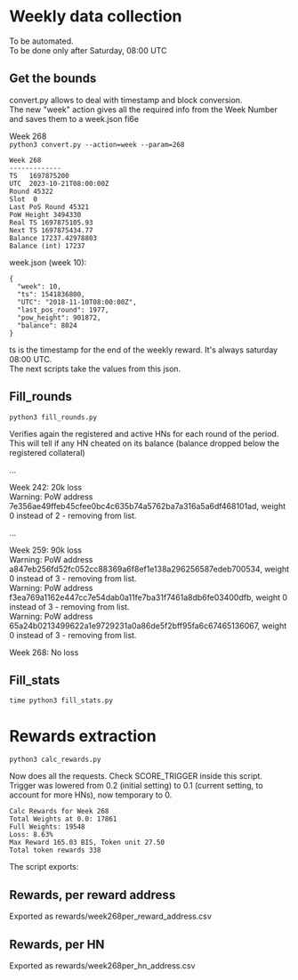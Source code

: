 # Weekly data collection

To be automated.  
To be done only after Saturday, 08:00 UTC


## Get the bounds

convert.py allows to deal with timestamp and block conversion.  
The new "week" action gives all the required info from the Week Number and saves them to a week.json fi6e

Week 268  
`python3 convert.py --action=week --param=268`

```
Week 268
-------------
TS   1697875200
UTC  2023-10-21T08:00:00Z
Round 45322
Slot  0
Last PoS Round 45321
PoW Height 3494330
Real TS 1697875105.93
Next TS 1697875434.77
Balance 17237.42978803
Balance (int) 17237
```

week.json (week 10):
```
{
  "week": 10,
  "ts": 1541836800,
  "UTC": "2018-11-10T08:00:00Z",
  "last_pos_round": 1977,
  "pow_height": 901872,
  "balance": 8024
}
```
 
ts is the timestamp for the end of the weekly reward. It's always saturday 08:00 UTC.  
The next scripts take the values from this json.

## Fill_rounds

`python3 fill_rounds.py`  

Verifies again the registered and active HNs for each round of the period.   
This will tell if any HN cheated on its balance (balance dropped below the registered collateral)

...


Week 242:  20k loss  
Warning: PoW address 7e356ae49ffeb45cfee0bc4c635b74a5762ba7a316a5a6df468101ad, weight 0 instead of 2 - removing from list.

... 

Week 259:  90k loss  
Warning: PoW address a847eb256fd52fc052cc88369a6f8ef1e138a296256587edeb700534, weight 0 instead of 3 - removing from list.  
Warning: PoW address f3ea769a1162e447cc7e54dab0a11fe7ba31f7461a8db6fe03400dfb, weight 0 instead of 3 - removing from list.  
Warning: PoW address 65a24b0213499622a1e9729231a0a86de5f2bff95fa6c67465136067, weight 0 instead of 3 - removing from list.  

Week 268: No loss

## Fill_stats

`time python3 fill_stats.py`  

# Rewards extraction

`python3 calc_rewards.py`

Now does all the requests. Check SCORE_TRIGGER inside this script.  
Trigger was lowered from 0.2 (initial setting) to 0.1 (current setting, to account for more HNs), now temporary to 0.

```
Calc Rewards for Week 268
Total Weights at 0.0: 17861
Full Weights: 19548
Loss: 8.63%
Max Reward 165.03 BIS, Token unit 27.50
Total token rewards 338
```

The script exports:
 
## Rewards, per reward address  
Exported as rewards/week268per_reward_address.csv

## Rewards, per HN
Exported as rewards/week268per_hn_address.csv

